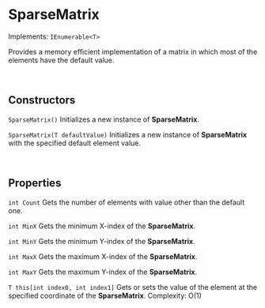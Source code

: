 # SparseMatrix

Implements: `IEnumerable<T>`

Provides a memory efficient implementation of a matrix in which most of the elements have the default value.

<br>

## Constructors

`SparseMatrix()` Initializes a new instance of **SparseMatrix<T>**.

`SparseMatrix(T defaultValue)` Initializes a new instance of **SparseMatrix<T>** with the specified default element value.

<br>

## Properties

`int Count` Gets the number of elements with value other than the default one.

`int MinX` Gets the minimum X-index of the **SparseMatrix<T>**.

`int MinY` Gets the minimum Y-index of the **SparseMatrix<T>**.

`int MaxX` Gets the maximum X-index of the **SparseMatrix<T>**.

`int MaxY` Gets the maximum Y-index of the **SparseMatrix<T>**.

`T this[int index0, int index1]` Gets or sets the value of the element at the specified coordinate of the **SparseMatrix<T>**. Complexity: O(1)
